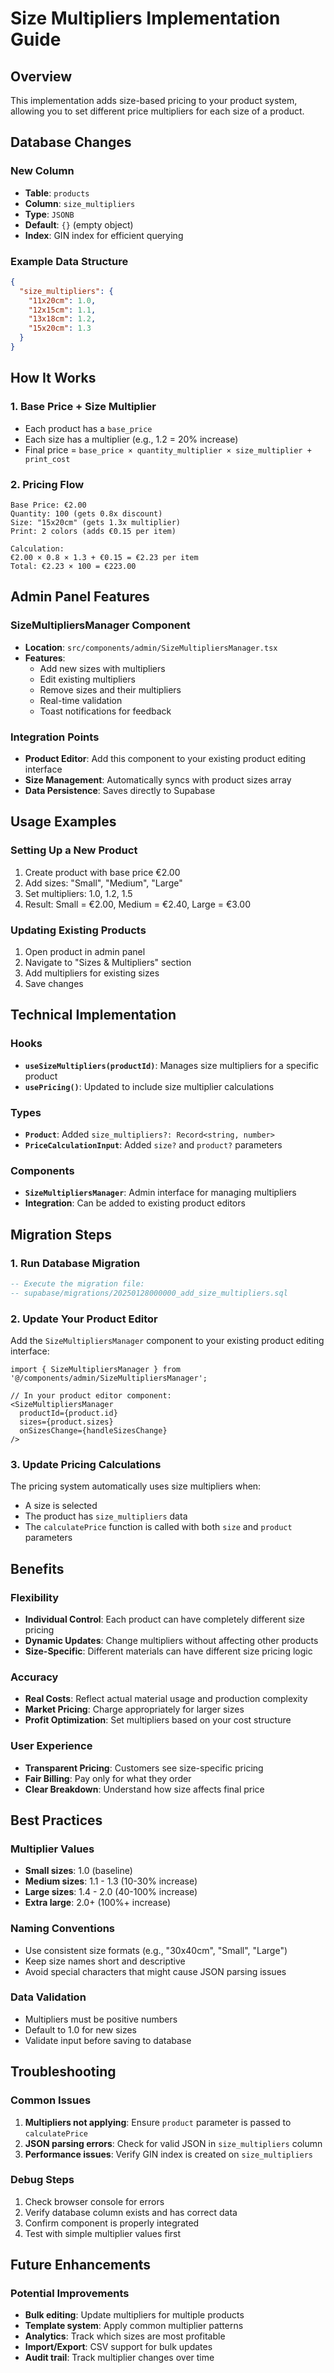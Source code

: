 # Size Multipliers Implementation Guide

## Overview
This implementation adds size-based pricing to your product system, allowing you to set different price multipliers for each size of a product.

## Database Changes

### New Column
- **Table**: `products`
- **Column**: `size_multipliers`
- **Type**: `JSONB`
- **Default**: `{}` (empty object)
- **Index**: GIN index for efficient querying

### Example Data Structure
```json
{
  "size_multipliers": {
    "11x20cm": 1.0,
    "12x15cm": 1.1,
    "13x18cm": 1.2,
    "15x20cm": 1.3
  }
}
```

## How It Works

### 1. **Base Price + Size Multiplier**
- Each product has a `base_price`
- Each size has a multiplier (e.g., 1.2 = 20% increase)
- Final price = `base_price × quantity_multiplier × size_multiplier + print_cost`

### 2. **Pricing Flow**
```
Base Price: €2.00
Quantity: 100 (gets 0.8x discount)
Size: "15x20cm" (gets 1.3x multiplier)
Print: 2 colors (adds €0.15 per item)

Calculation:
€2.00 × 0.8 × 1.3 + €0.15 = €2.23 per item
Total: €2.23 × 100 = €223.00
```

## Admin Panel Features

### **SizeMultipliersManager Component**
- **Location**: `src/components/admin/SizeMultipliersManager.tsx`
- **Features**:
  - Add new sizes with multipliers
  - Edit existing multipliers
  - Remove sizes and their multipliers
  - Real-time validation
  - Toast notifications for feedback

### **Integration Points**
- **Product Editor**: Add this component to your existing product editing interface
- **Size Management**: Automatically syncs with product sizes array
- **Data Persistence**: Saves directly to Supabase

## Usage Examples

### **Setting Up a New Product**
1. Create product with base price €2.00
2. Add sizes: "Small", "Medium", "Large"
3. Set multipliers: 1.0, 1.2, 1.5
4. Result: Small = €2.00, Medium = €2.40, Large = €3.00

### **Updating Existing Products**
1. Open product in admin panel
2. Navigate to "Sizes & Multipliers" section
3. Add multipliers for existing sizes
4. Save changes

## Technical Implementation

### **Hooks**
- **`useSizeMultipliers(productId)`**: Manages size multipliers for a specific product
- **`usePricing()`**: Updated to include size multiplier calculations

### **Types**
- **`Product`**: Added `size_multipliers?: Record<string, number>`
- **`PriceCalculationInput`**: Added `size?` and `product?` parameters

### **Components**
- **`SizeMultipliersManager`**: Admin interface for managing multipliers
- **Integration**: Can be added to existing product editors

## Migration Steps

### **1. Run Database Migration**
```sql
-- Execute the migration file:
-- supabase/migrations/20250128000000_add_size_multipliers.sql
```

### **2. Update Your Product Editor**
Add the `SizeMultipliersManager` component to your existing product editing interface:

```tsx
import { SizeMultipliersManager } from '@/components/admin/SizeMultipliersManager';

// In your product editor component:
<SizeMultipliersManager 
  productId={product.id}
  sizes={product.sizes}
  onSizesChange={handleSizesChange}
/>
```

### **3. Update Pricing Calculations**
The pricing system automatically uses size multipliers when:
- A size is selected
- The product has `size_multipliers` data
- The `calculatePrice` function is called with both `size` and `product` parameters

## Benefits

### **Flexibility**
- **Individual Control**: Each product can have completely different size pricing
- **Dynamic Updates**: Change multipliers without affecting other products
- **Size-Specific**: Different materials can have different size pricing logic

### **Accuracy**
- **Real Costs**: Reflect actual material usage and production complexity
- **Market Pricing**: Charge appropriately for larger sizes
- **Profit Optimization**: Set multipliers based on your cost structure

### **User Experience**
- **Transparent Pricing**: Customers see size-specific pricing
- **Fair Billing**: Pay only for what they order
- **Clear Breakdown**: Understand how size affects final price

## Best Practices

### **Multiplier Values**
- **Small sizes**: 1.0 (baseline)
- **Medium sizes**: 1.1 - 1.3 (10-30% increase)
- **Large sizes**: 1.4 - 2.0 (40-100% increase)
- **Extra large**: 2.0+ (100%+ increase)

### **Naming Conventions**
- Use consistent size formats (e.g., "30x40cm", "Small", "Large")
- Keep size names short and descriptive
- Avoid special characters that might cause JSON parsing issues

### **Data Validation**
- Multipliers must be positive numbers
- Default to 1.0 for new sizes
- Validate input before saving to database

## Troubleshooting

### **Common Issues**
1. **Multipliers not applying**: Ensure `product` parameter is passed to `calculatePrice`
2. **JSON parsing errors**: Check for valid JSON in `size_multipliers` column
3. **Performance issues**: Verify GIN index is created on `size_multipliers`

### **Debug Steps**
1. Check browser console for errors
2. Verify database column exists and has correct data
3. Confirm component is properly integrated
4. Test with simple multiplier values first

## Future Enhancements

### **Potential Improvements**
- **Bulk editing**: Update multipliers for multiple products
- **Template system**: Apply common multiplier patterns
- **Analytics**: Track which sizes are most profitable
- **Import/Export**: CSV support for bulk updates
- **Audit trail**: Track multiplier changes over time 
